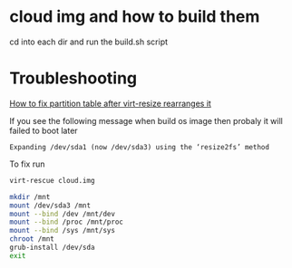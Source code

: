 # cloud img and how to build them

cd into each dir and run the build.sh script

# Troubleshooting

[How to fix partition table after virt-resize rearranges it](https://serverfault.com/questions/976792/how-to-fix-partition-table-after-virt-resize-rearranges-it-kvm)

If you see the following message when build os image then probaly it will failed to boot later

`Expanding /dev/sda1 (now /dev/sda3) using the ‘resize2fs’ method `

To fix run

```bash
virt-rescue cloud.img
```

```bash
mkdir /mnt
mount /dev/sda3 /mnt
mount --bind /dev /mnt/dev
mount --bind /proc /mnt/proc
mount --bind /sys /mnt/sys
chroot /mnt
grub-install /dev/sda
exit
```
